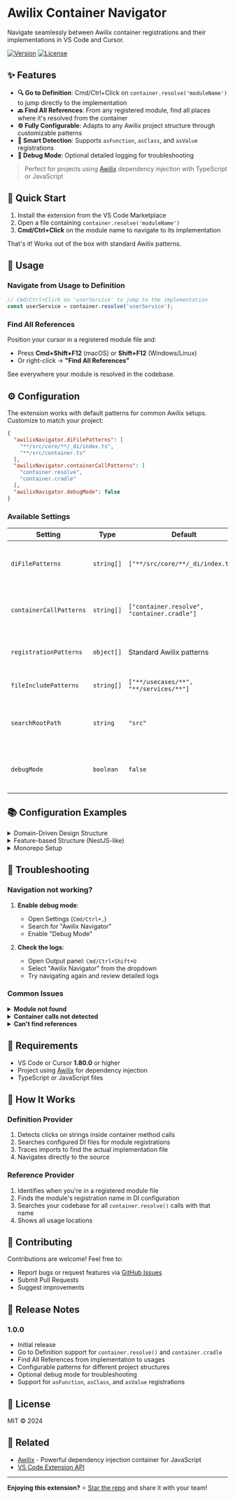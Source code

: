 # Awilix Container Navigator

Navigate seamlessly between Awilix container registrations and their implementations in VS Code and Cursor.

[![Version](https://img.shields.io/badge/version-1.0.3-blue.svg)](https://marketplace.visualstudio.com/items?itemName=aarizkuren.awilix-container-navigator)
[![License](https://img.shields.io/badge/license-MIT-green.svg)](LICENSE)

## ✨ Features

- **🔍 Go to Definition**: Cmd/Ctrl+Click on `container.resolve('moduleName')` to jump directly to the implementation
- **🔙 Find All References**: From any registered module, find all places where it's resolved from the container
- **⚙️ Fully Configurable**: Adapts to any Awilix project structure through customizable patterns
- **🎯 Smart Detection**: Supports `asFunction`, `asClass`, and `asValue` registrations
- **🐛 Debug Mode**: Optional detailed logging for troubleshooting

> Perfect for projects using [Awilix](https://github.com/jeffijoe/awilix) dependency injection with TypeScript or JavaScript

## 🚀 Quick Start

1. Install the extension from the VS Code Marketplace
2. Open a file containing `container.resolve('moduleName')`
3. **Cmd/Ctrl+Click** on the module name to navigate to its implementation

That's it! Works out of the box with standard Awilix patterns.

## 📖 Usage

### Navigate from Usage to Definition

```typescript
// Cmd/Ctrl+Click on 'userService' to jump to the implementation
const userService = container.resolve('userService');
```

### Find All References

Position your cursor in a registered module file and:
- Press **Cmd+Shift+F12** (macOS) or **Shift+F12** (Windows/Linux)
- Or right-click → **"Find All References"**

See everywhere your module is resolved in the codebase.

## ⚙️ Configuration

The extension works with default patterns for common Awilix setups. Customize to match your project:

```json
{
  "awilixNavigator.diFilePatterns": [
    "**/src/core/**/_di/index.ts",
    "**/src/container.ts"
  ],
  "awilixNavigator.containerCallPatterns": [
    "container.resolve",
    "container.cradle"
  ],
  "awilixNavigator.debugMode": false
}
```

### Available Settings

| Setting | Type | Default | Description |
|---------|------|---------|-------------|
| `diFilePatterns` | `string[]` | `["**/src/core/**/_di/index.ts"]` | Glob patterns to find DI registration files |
| `containerCallPatterns` | `string[]` | `["container.resolve", "container.cradle"]` | Patterns to detect container method calls |
| `registrationPatterns` | `object[]` | Standard Awilix patterns | Regex patterns for module registrations |
| `fileIncludePatterns` | `string[]` | `["**/usecases/**", "**/services/**"]` | Patterns for reverse navigation |
| `searchRootPath` | `string` | `"src"` | Root directory to search for container usages |
| `debugMode` | `boolean` | `false` | Enable detailed logging in Output panel |

## 📚 Configuration Examples

<details>
<summary>Domain-Driven Design Structure</summary>

```json
{
  "awilixNavigator.diFilePatterns": [
    "**/infrastructure/di/**/*.ts"
  ],
  "awilixNavigator.fileIncludePatterns": [
    "**/domain/**",
    "**/application/**",
    "**/infrastructure/**"
  ]
}
```
</details>

<details>
<summary>Feature-based Structure (NestJS-like)</summary>

```json
{
  "awilixNavigator.diFilePatterns": [
    "**/features/**/container.ts"
  ],
  "awilixNavigator.containerCallPatterns": [
    "this.container.resolve"
  ]
}
```
</details>

<details>
<summary>Monorepo Setup</summary>

```json
{
  "awilixNavigator.diFilePatterns": [
    "**/packages/*/src/di/*.ts"
  ],
  "awilixNavigator.searchRootPath": "."
}
```
</details>

## 🐛 Troubleshooting

### Navigation not working?

1. **Enable debug mode**:
   - Open Settings (`Cmd/Ctrl+,`)
   - Search for "Awilix Navigator"
   - Enable "Debug Mode"

2. **Check the logs**:
   - Open Output panel: `Cmd/Ctrl+Shift+U`
   - Select "Awilix Navigator" from the dropdown
   - Try navigating again and review detailed logs

### Common Issues

<details>
<summary><strong>Module not found</strong></summary>

- Verify `diFilePatterns` matches your DI file locations
- Ensure the module is imported in your DI configuration file
- Check that registration uses standard Awilix patterns (`asFunction`, `asClass`, etc.)
</details>

<details>
<summary><strong>Container calls not detected</strong></summary>

- Update `containerCallPatterns` to match your usage
- Example: if you use `ctx.container.resolve`, add it to the patterns
</details>

<details>
<summary><strong>Can't find references</strong></summary>

- Adjust `fileIncludePatterns` to include your implementation files
- Verify `searchRootPath` points to the correct directory
</details>

## 🎯 Requirements

- VS Code or Cursor **1.80.0** or higher
- Project using [Awilix](https://github.com/jeffijoe/awilix) for dependency injection
- TypeScript or JavaScript files

## 🔧 How It Works

### Definition Provider
1. Detects clicks on strings inside container method calls
2. Searches configured DI files for module registrations
3. Traces imports to find the actual implementation file
4. Navigates directly to the source

### Reference Provider
1. Identifies when you're in a registered module file
2. Finds the module's registration name in DI configuration
3. Searches your codebase for all `container.resolve()` calls with that name
4. Shows all usage locations

## 🤝 Contributing

Contributions are welcome! Feel free to:
- Report bugs or request features via [GitHub Issues](https://github.com/aarizkuren/awilix-container-navigator/issues)
- Submit Pull Requests
- Suggest improvements

## 📝 Release Notes

### 1.0.0
- Initial release
- Go to Definition support for `container.resolve()` and `container.cradle`
- Find All References from implementation to usages
- Configurable patterns for different project structures
- Optional debug mode for troubleshooting
- Support for `asFunction`, `asClass`, and `asValue` registrations

## 📄 License

MIT © 2024

## 🔗 Related

- [Awilix](https://github.com/jeffijoe/awilix) - Powerful dependency injection container for JavaScript
- [VS Code Extension API](https://code.visualstudio.com/api)

---

**Enjoying this extension?** ⭐ [Star the repo](https://github.com/aarizkuren/awilix-container-navigator) and share it with your team!
